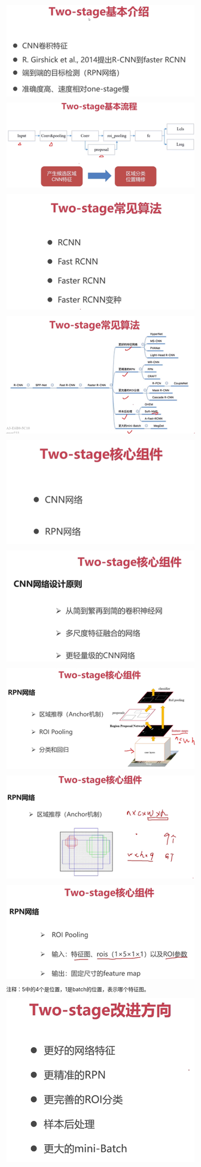 ![](assets/2022-04-26-14-41-27-image.png)

![](assets/2022-04-26-14-43-21-image.png)

![](assets/2022-04-26-14-45-17-image.png)

![](assets/2022-04-26-14-46-11-image.png)

![](assets/2022-04-26-14-46-33-image.png)

![](assets/2022-04-26-14-46-43-image.png)

![](assets/2022-04-26-14-51-03-image.png)

![](assets/2022-04-26-14-53-45-image.png)

![](assets/2022-04-26-14-55-54-image.png)

注释：5中的4个是位置，1是batch的位置，表示哪个特征图。

![](assets/2022-04-26-14-58-38-image.png)


